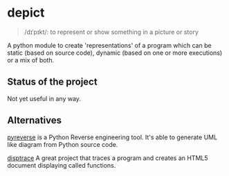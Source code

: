 depict
======

> /dɪˈpɪkt/: to represent or show something in a picture or story

A python module to create 'representations' of a program which can be static (based on source code), dynamic (based on one or more executions) or a mix of both.

Status of the project
---------------------

Not yet useful in any way.

Alternatives
------------

[pyreverse](http://www.logilab.org/2560) is a Python Reverse engineering tool. It's able to generate UML like diagram from Python source code.

[disptrace](https://github.com/atsuoishimoto/disptrace "disptrace") A great project that traces a program and creates an HTML5 document displaying called functions.
